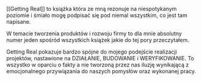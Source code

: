 [[Getting Real]] to książka która ze mną rezonuje na niespotykanym poziomie i śmiało mogę podpisać się pod niemal wszystkim, co jest tam napisane. 

W temacie tworzenia produktów i rozwoju firmy to dla mnie absolutny numer jeden spośród wszystkich książek jakie do tej pory przeczytałem. 

Getting Real pokazuje bardzo spójne do mojego podejście realizacji projektów, nastawione na DZIAŁANIE, BUDOWANIE i WERYFIKOWANIE. To wszystko w oparciu o fakty a nie tworzoną przez nas iluzję wynikającą z emocjonalnego przywiązania do naszych pomysłów oraz wykonanej pracy.